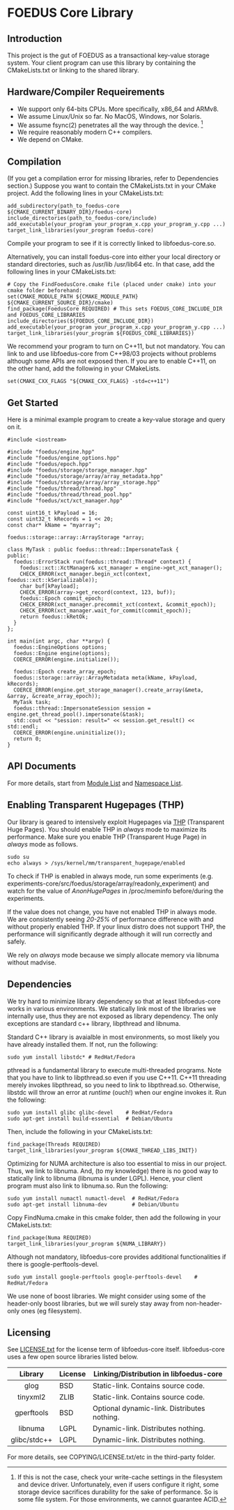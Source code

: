 FOEDUS Core Library
=================================

Introduction
--------
This project is the gut of FOEDUS as a transactional key-value storage system.
Your client program can use this library by containing the CMakeLists.txt or linking to the shared
library.


Hardware/Compiler Requeirements
--------

* We support only 64-bits CPUs. More specifically, x86_64 and ARMv8.
* We assume Linux/Unix so far. No MacOS, Windows, nor Solaris.
* We assume fsync(2) penetrates all the way through the device. [^1]
* We require reasonably modern C++ compilers.
* We depend on CMake.

[^1]: If this is not the case, check your write-cache settings in the filesystem and device driver.
Unfortunately, even if users configure it right, some storage device sacrifices durability for the
sake of performance. So is some file system. For those environments, we cannot guarantee ACID.


Compilation
--------
(If you get a compilation error for missing libraries, refer to Dependencies section.)
Suppose you want to contain the CMakeLists.txt in your CMake project.
Add the following lines in your CMakeLists.txt:

    add_subdirectory(path_to_foedus-core ${CMAKE_CURRENT_BINARY_DIR}/foedus-core)
    include_directories(path_to_foedus-core/include)
    add_executable(your_program your_program_x.cpp your_program_y.cpp ...)
    target_link_libraries(your_program foedus-core)

Compile your program to see if it is correctly linked to libfoedus-core.so.

Alternatively, you can install foedus-core into either your local directory or standard directories,
such as /usr/lib /usr/lib64 etc. In that case, add the following lines in your CMakeLists.txt:

    # Copy the FindFoedusCore.cmake file (placed under cmake) into your cmake folder beforehand:
    set(CMAKE_MODULE_PATH ${CMAKE_MODULE_PATH} ${CMAKE_CURRENT_SOURCE_DIR}/cmake)
    find_package(FoedusCore REQUIRED) # This sets FOEDUS_CORE_INCLUDE_DIR and FOEDUS_CORE_LIBRARIES
    include_directories(${FOEDUS_CORE_INCLUDE_DIR})
    add_executable(your_program your_program_x.cpp your_program_y.cpp ...)
    target_link_libraries(your_program ${FOEDUS_CORE_LIBRARIES})

We recommend your program to turn on C++11, but not mandatory. You can link to and use
libfoedus-core from C++98/03 projects without problems although some APIs are not exposed then.
If you are to enable C++11, on the other hand, add the following in your CMakeLists.

    set(CMAKE_CXX_FLAGS "${CMAKE_CXX_FLAGS} -std=c++11")


Get Started
-----------
Here is a minimal example program to create a key-value storage and query on it.

    #include <iostream>

    #include "foedus/engine.hpp"
    #include "foedus/engine_options.hpp"
    #include "foedus/epoch.hpp"
    #include "foedus/storage/storage_manager.hpp"
    #include "foedus/storage/array/array_metadata.hpp"
    #include "foedus/storage/array/array_storage.hpp"
    #include "foedus/thread/thread.hpp"
    #include "foedus/thread/thread_pool.hpp"
    #include "foedus/xct/xct_manager.hpp"

    const uint16_t kPayload = 16;
    const uint32_t kRecords = 1 << 20;
    const char* kName = "myarray";

    foedus::storage::array::ArrayStorage *array;

    class MyTask : public foedus::thread::ImpersonateTask {
    public:
      foedus::ErrorStack run(foedus::thread::Thread* context) {
        foedus::xct::XctManager& xct_manager = engine->get_xct_manager();
        CHECK_ERROR(xct_manager.begin_xct(context, foedus::xct::kSerializable));
        char buf[kPayload];
        CHECK_ERROR(array->get_record(context, 123, buf));
        foedus::Epoch commit_epoch;
        CHECK_ERROR(xct_manager.precommit_xct(context, &commit_epoch));
        CHECK_ERROR(xct_manager.wait_for_commit(commit_epoch));
        return foedus::kRetOk;
      }
    };

    int main(int argc, char **argv) {
      foedus::EngineOptions options;
      foedus::Engine engine(options);
      COERCE_ERROR(engine.initialize());

      foedus::Epoch create_array_epoch;
      foedus::storage::array::ArrayMetadata meta(kName, kPayload, kRecords);
      COERCE_ERROR(engine.get_storage_manager().create_array(&meta, &array, &create_array_epoch));
      MyTask task;
      foedus::thread::ImpersonateSession session = engine.get_thread_pool().impersonate(&task);
      std::cout << "session: result=" << session.get_result() << std::endl;
      COERCE_ERROR(engine.uninitialize());
      return 0;
    }


API Documents
-----------
For more details, start from <a href="modules.html">Module List</a> and
<a href="namespaces.html">Namespace List</a>.


Enabling Transparent Hugepages (THP)
--------
Our library is geared to intensively exploit Hugepages via
[THP](https://access.redhat.com/site/documentation/en-US/Red_Hat_Enterprise_Linux/6/html/Performance_Tuning_Guide/s-memory-transhuge.html)
(Transparent Huge Pages).
You should enable THP in *always* mode to maximize its performance.
Make sure you enable THP (Transparent Huge Page) in *always* mode as follows.

    sudo su
    echo always > /sys/kernel/mm/transparent_hugepage/enabled

To check if THP is enabled in always mode, run some experiments
(e.g. experiments-core/src/foedus/storage/array/readonly_experiment)
and watch for the value of *AnonHugePages* in /proc/meminfo before/during the experiments.

If the value does not change, you have not enabled THP in always mode.
We are consistently seeing *20-25%* of performance difference with and without properly enabled THP.
If your linux distro does not support THP, the performance will significantly degrade although
it will run correctly and safely.

We rely on *always* mode because we simply allocate memory via libnuma without madvise.

Dependencies
-----------
We try hard to minimize library dependency so that at least libfoedus-core works in various
environments. We statically link most of the libraries we internally use, thus they are not
exposed as library dependency. The only exceptions are standard c++ library, libpthread and libnuma.

Standard C++ library is avaialble in most environments, so most likely you have already installed
them. If not, run the following:

    sudo yum install libstdc* # RedHat/Fedora

pthread is a fundamental library to execute multi-threaded programs.
Note that you have to link to libpthread.so even if you use C++11. C++11 threading merely invokes
libpthread, so you need to link to libpthread.so. Otherwise, libstdc will throw an error
at *runtime* (ouch!) when our engine invokes it. Run the following:

    sudo yum install glibc glibc-devel    # RedHat/Fedora
    sudo apt-get install build-essential  # Debian/Ubuntu

Then, include the following in your CMakeLists.txt:

    find_package(Threads REQUIRED)
    target_link_libraries(your_program ${CMAKE_THREAD_LIBS_INIT})

Optimizing for NUMA architecture is also too essential to miss in our project.
Thus, we link to libnuma. And, (to my knowledge) there is no good way to statically link to
libnuma (libnuma is under LGPL). Hence, your client program must also link to libnuma.so.
Run the following:

    sudo yum install numactl numactl-devel  # RedHat/Fedora
    sudo apt-get install libnuma-dev        # Debian/Ubuntu

Copy FindNuma.cmake in this cmake folder, then add the following in your CMakeLists.txt:

    find_package(Numa REQUIRED)
    target_link_libraries(your_program ${NUMA_LIBRARY})

Although not mandatory, libfoedus-core provides additional functionalities if there is
google-perftools-devel.

    sudo yum install google-perftools google-perftools-devel    # RedHat/Fedora

We use none of boost libraries. We might consider using some of the header-only boost libraries,
but we will surely stay away from non-header-only ones (eg filesystem).

Licensing
--------
See [LICENSE.txt](LICENSE.txt) for the license term of libfoedus-core itself.
libfoedus-core uses a few open source libraries listed below.

|    Library   | License |    Linking/Distribution in libfoedus-core    |
|:------------:|---------|----------------------------------------------|
| glog         | BSD     | Static-link. Contains source code.           |
| tinyxml2     | ZLIB    | Static-link. Contains source code.           |
| gperftools   | BSD     | Optional dynamic-link. Distributes nothing.  |
| libnuma      | LGPL    | Dynamic-link. Distributes nothing.           |
| glibc/stdc++ | LGPL    | Dynamic-link. Distributes nothing.           |

For more details, see COPYING/LICENSE.txt/etc in the third-party folder.
